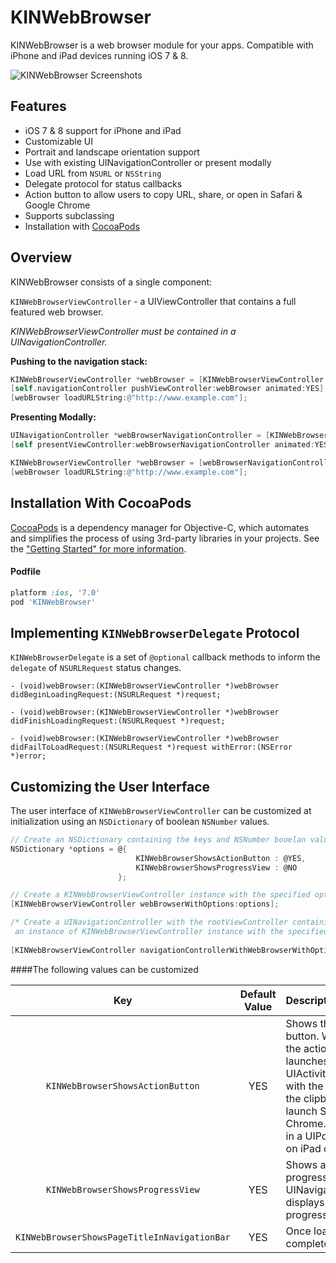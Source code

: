 KINWebBrowser
==========

KINWebBrowser is a web browser module for your apps. Compatible with iPhone and iPad devices running iOS 7 & 8.

![KINWebBrowser Screenshots](http://i.imgur.com/z1jkWKG.png)

Features
------------------------
* iOS 7 & 8 support for iPhone and iPad
* Customizable UI
* Portrait and landscape orientation support
* Use with existing UINavigationController or present modally
* Load URL from `NSURL` or `NSString`
* Delegate protocol for status callbacks
* Action button to allow users to copy URL, share, or open in Safari & Google Chrome
* Supports subclassing
* Installation with [CocoaPods](http://cocoapods.org/)

Overview
------------------------
KINWebBrowser consists of a single component:

`KINWebBrowserViewController` - a UIViewController that contains a full featured web browser.

*KINWebBrowserViewController must be contained in a UINavigationController.*

**Pushing to the navigation stack:**
```objective-c
KINWebBrowserViewController *webBrowser = [KINWebBrowserViewController webBrowserViewController];
[self.navigationController pushViewController:webBrowser animated:YES];
[webBrowser loadURLString:@"http://www.example.com"];
```

**Presenting Modally:**
```objective-c
UINavigationController *webBrowserNavigationController = [KINWebBrowserViewController navigationControllerWithWebBrowser];
[self presentViewController:webBrowserNavigationController animated:YES completion:nil];

KINWebBrowserViewController *webBrowser = [webBrowserNavigationController rootWebBrowserViewController];
[webBrowser loadURLString:@"http://www.example.com"];
```

Installation With CocoaPods
------------------------

[CocoaPods](http://cocoapods.org) is a dependency manager for Objective-C, which automates and simplifies the process of using 3rd-party libraries in your projects. See the ["Getting Started" for more information](http://guides.cocoapods.org/using/getting-started.html).

#### Podfile

```ruby
platform :ios, '7.0'
pod 'KINWebBrowser'
```


Implementing `KINWebBrowserDelegate` Protocol
------------------------
`KINWebBrowserDelegate` is a set of `@optional` callback methods to inform the `delegate` of `NSURLRequest` status changes.

```- (void)webBrowser:(KINWebBrowserViewController *)webBrowser didBeginLoadingRequest:(NSURLRequest *)request;```

```- (void)webBrowser:(KINWebBrowserViewController *)webBrowser didFinishLoadingRequest:(NSURLRequest *)request;```

```- (void)webBrowser:(KINWebBrowserViewController *)webBrowser didFailToLoadRequest:(NSURLRequest *)request withError:(NSError *)error;```


Customizing the User Interface
------------------------
The user interface of `KINWebBrowserViewController` can be customized at initialization using an `NSDictionary` of boolean `NSNumber` values.

```objective-c
// Create an NSDictionary containing the keys and NSNumber booelan values 
NSDictionary *options = @{
                            KINWebBrowserShowsActionButton : @YES,
                            KINWebBrowserShowsProgressView : @NO
                        };
```
```objective-c
// Create a KINWebBrowserViewController instance with the specified options
[KINWebBrowserViewController webBrowserWithOptions:options];
```

```objective-c
/* Create a UINavigationController with the rootViewController containing
 an instance of KINWebBrowserViewController instance with the specified options */
 
[KINWebBrowserViewController navigationControllerWithWebBrowserWithOptions:options];
```

####The following values can be customized


| Key | Default Value | Description
|:----:|:----:|:--------------
|`KINWebBrowserShowsActionButton` | YES | Shows the action button. When enabled the action button launches a UIActivityViewController with the URL to copy to the clipboard, share, or launch Safari or Google Chrome. This displays in a UIPopoverController on iPad devices.
| `KINWebBrowserShowsProgressView` | YES | Shows a Safari-like progress view in the UINavigationBar that displays the loading progress of the request.
| `KINWebBrowserShowsPageTitleInNavigationBar` | YES | Once loading is complete, shows the <title> of the URL in the UINavigationBar
| `KINWebBrowserShowsPageURLInNavigationBar` | YES | During loading, shows the URL in the UINavigationBar
| `KINWebBrowserRestoresNavigationBarState` | YES | Restores the `navigationBarHidden` state from before KINWebBrowserViewController was pushed onto the navigation stack. Useful since KINWebBrowserViewController explicitly sets `navigationBarHidden` to `NO`. There is very little reason to set this value to `NO`
| `KINWebBrowserRestoresToolbarState` | YES | Restores the `toolbarBarHidden` state from before KINWebBrowserViewController was pushed onto the navigation stack. Useful since KINWebBrowserViewController explicitly sets `toolbarBarHidden` to `NO`.
